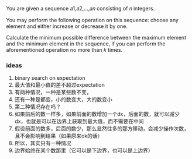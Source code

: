 You are given a sequence 𝑎1,𝑎2,…,𝑎𝑛
 consisting of 𝑛
 integers.

You may perform the following operation on this sequence: choose any element and either increase or decrease it by one.

Calculate the minimum possible difference between the maximum element and the minimum element in the sequence, if you can perform the aforementioned operation no more than 𝑘
 times.



 ### ideas
 1. binary search on expectation
 2. 最大值和最小值的差不超过expectation
 3. 有两种情况，一种是某些数不变，
 4. 还有一种是都变，小的数变大，大的数变小
 5. 第二种情况存在吗？
 6. 如果前后的数一样多，如果前面的数增加一个dx，后面的数，就可以减少dx，也就是可以在边界上获取到最大值，而不需要在中间
 7. 假设前面的数多，后面的数少，那么显然往多的那方移动，会减少操作次数，且不会影响到结果（如果原来ok的话）
 8. 所以，其实只有一种情况
 9. 边界始终在某个数那里（它可以是下边界，也可以是上边界）